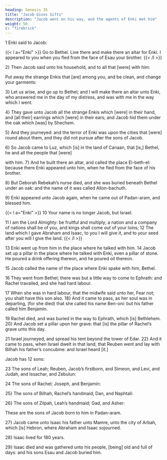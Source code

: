 ```yaml
---
heading: Genesis 35
title: "Jacob Gives Gifts"
description: "Jacob went on his way, and the agents of Enki met him"
weight: 50
c: "firebrick"
---
```



1 Enki said to Jacob:

{{< l a="Enki" >}}
Go to Bethel. Live there and make there an altar for Enki. I appeared to you when you fled from the face of Esau your brother. 
{{< /l >}}


2} Then Jacob said unto his household, and to all that [were] with him:

Put away the strange Enkis that [are] among you, and be clean, and change your garments: 

3} Let us arise, and go up to Bethel; and I will make there an altar unto Enki, who answered me in the day of my distress, and was with me in the way which I went. 

4} They gave unto Jacob all the strange Enkis which [were] in their hand, and [all their] earrings which [were] in their ears; and Jacob hid them under the oak which [was] by Shechem.

5} And they journeyed: and the terror of Enki was upon the cities that [were] round
about them, and they did not pursue after the sons of Jacob.

6} So Jacob came to Luz, which [is] in the land of Canaan, that [is,] Bethel, he and all the people that [were]

with him. 7} And he built there an altar, and called the place El-beth-el: because there Enki appeared unto him,
when he fled from the face of his brother. 

8} But Deborah Rebekah’s nurse died, and she was buried beneath Bethel under an oak: and the name of it was called Allon-bachuth.

9} Enki appeared unto Jacob again, when he came out of Padan-aram, and blessed him.


{{< l a="Enki" >}}
10 Your name is no longer Jacob, but Israel. 

11 I am the Lord Almighty: be fruitful and multiply; a nation and a company of nations shall be of you, and kings shall come out of your loins; 12 The land which I gave Abraham and Isaac, to you I will give it, and to your seed after you will I give the land.
{{< /l >}}

13 Enki went up from him in the place where he talked with him. 14 Jacob set up a pillar in the place where he talked with
Enki, even a pillar of stone. He poured a drink offering thereon, and he poured oil thereon. 

15 Jacob called the name of the place where Enki spake with him, Bethel.

16 They went from Bethel; there was but a little way to come to Ephrath: and Rachel travailed,
and she had hard labour.

17 When she was in hard labour, that the midwife said unto her, Fear not; you shalt have this son also. 18} And it came to pass, as her soul was in departing, (for she died) that she called his name Ben-oni: but his father called him Benjamin. 

19 Rachel died, and was buried in the way to Ephrath, which [is] Bethlehem. 20} And Jacob set a pillar upon her grave: that [is] the pillar of Rachel’s grave unto this day.

21 Israel journeyed, and spread his tent beyond the tower of Edar. 22} And it came to pass, when Israel dwelt in that land, that Reuben went and lay with Bilhah his father’s concubine: and Israel heard [it.] 

Jacob has 12 sons:

23 The sons of Leah; Reuben, Jacob’s firstborn, and Simeon, and Levi, and Judah, and
Issachar, and Zebulun: 

24 The sons of Rachel; Joseph, and Benjamin: 

25} The sons of Bilhah, Rachel’s handmaid; Dan, and Naphtali: 

26} The sons of Zilpah, Leah’s handmaid; Gad, and Asher: 

These are the sons of Jacob born to him in Padan-aram.

27} Jacob came unto Isaac his father unto Mamre, unto the city of Arbah, which [is] Hebron, where
Abraham and Isaac sojourned. 

28} Isaac lived for 180 years.

29} Isaac died and was gathered unto his people, [being] old and full of days: and his sons Esau and Jacob buried him.
